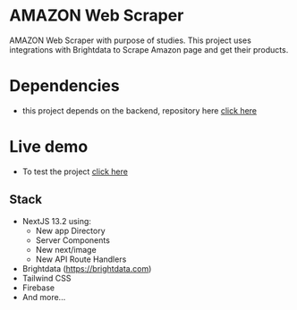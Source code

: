 # AMAZON Web Scraper
AMAZON Web Scraper with purpose of studies.
This project uses integrations with Brightdata to Scrape Amazon page and get their products.

# Dependencies
- this project depends on the backend, repository here [click here](https://github.com/cloviscarmezini/amazon-scraper-brightdata-backend)


# Live demo

- To test the project [click here](https://github.com/cloviscarmezini/amazon-scraper-brightdata-backend)

## Stack

- NextJS 13.2 using:
    - New app Directory
    - Server Components
    - New next/image
    - New API Route Handlers
- Brightdata (https://brightdata.com)
- Tailwind CSS
- Firebase
- And more...